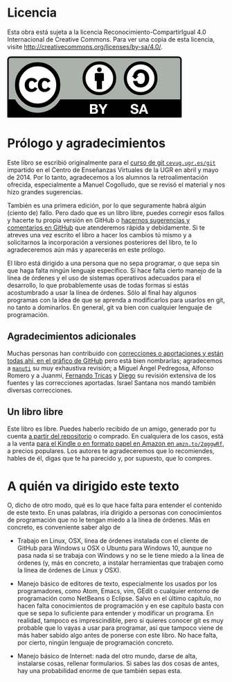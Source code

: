 # Licencia

Esta obra está sujeta a la licencia Reconocimiento-CompartirIgual 4.0 Internacional de Creative Commons. Para ver una copia de esta licencia, visite http://creativecommons.org/licenses/by-sa/4.0/.

![cc-by-sa](img/by-sa.png)

# Prólogo y agradecimientos

Este libro se escribió originalmente para el
[curso de git `cevug.ugr.es/git`](http://cevug.ugr.es/git) impartido en el Centro de
Enseñanzas Virtuales de la UGR en abril y mayo de 2014. Por lo tanto,
agradecemos a los alumnos la retroalimentación ofrecida, especialmente
a Manuel Cogolludo, que se revisó el material y nos hizo grandes
sugerencias. 

También es una primera edición, por lo que seguramente habrá algún
(ciento de) fallo. Pero dado que es un libro libre, puedes corregir
esos fallos y hacerte tu propia versión en GitHub o
[hacernos sugerencias y comentarios en GitHub](https://github.com/oslugr/curso-git/issues)
que atenderemos rápida y debidamente. Si te atreves una vez escrito el
libro a hacer los cambios tú mismo y a solicitarnos la incorporación a
versiones posteriores del libro, te lo agradeceremos aún más y
aparecerás en este prólogo. 

El libro está dirigido a una persona que no sepa programar, o que sepa
sin que haga falta ningún lenguaje específico. Sí hace falta cierto
manejo de la línea de órdenes y el uso de sistemas operativos
adecuados para el desarrollo, lo que probablemente usas de todas
formas si estás acostumbrado a usar la línea de órdenes. Sólo al final
hay algunos programas con la idea de que se aprenda a modificarlos
para usarlos en git, no tanto a dominarlos. En general, git va bien
con cualquier lenguaje de programación. 

## Agradecimientos adicionales

Muchas personas han contribuido con
[correcciones o aportaciones y están todas ahí, en el gráfico de GitHub](https://github.com/oslugr/curso-git/graphs/contributors)
pero está bien nombrarlas; agradecemos
a [`manuti`](http://twitter.com/manuti) su muy exhaustiva revisión; a Miguel Ángel Pedregosa,
Alfonso Romero y a Juanmi,
[Fernando Tricas](http://fernand0.blogalia.com) y [Diego](http://guadatech.blogspot.com.es/) su revisión
extensiva de los fuentes y las correcciones aportadas. Israel Santana nos mandó también diversas correcciones. 

## Un libro libre

Este libro es libre. Puedes haberlo recibido de un amigo, generado por
tu cuenta [a partir del repositorio](https://github.com/oslugr/curso-git) o
comprado. En cualquiera de los casos, está a la venta
[para el Kindle o en formato papel en Amazon en `amzn.to/2qggwRf`](https://www.amazon.es/dp/B00K515GL2?tag=atalaya-21&camp=3634&creative=24822&linkCode=as4&creativeASIN=B00K515GL2&adid=0J52A22GWS1MQTV0S7Y2&), a precios populares. Los autores te agradeceremos que
lo recomiendes, hables de él, digas que te ha parecido y, por
supuesto, que lo compres. 


# A quién va dirigido este texto

O, dicho de otro modo, qué es lo que hace falta para entender el
contenido de este texto. En unas palabras, iría dirigido a personas
con conocimientos de programación que no le tengan miedo a la línea de
órdenes. Más en concreto, es conveniente saber algo de

* Trabajo en Linux, OSX, línea de órdenes instalada con el cliente de
  GitHub para Windows u OSX o Ubuntu para Windows 10, aunque no pasa nada si se trabaja con
  Windows y no se le tiene miedo a la línea de órdenes (y, más en
  concreto, a  instalar herramientas que trabajen como la línea de
  órdenes de Linux y OSX).
  
* Manejo básico de editores de texto, especialmente los usados por los
  programadores, como Atom, Emacs, vim, GEdit o cualquier entorno de
  programación como NetBeans o Eclipse. Salvo en el último capítulo, no hacen falta
  conocimientos de programación y en ese capítulo basta con que se
  sepa lo suficiente para entender y modificar un programa. En
  realidad, tampoco es imprescindible, pero si quieres conocer git es
  muy probable que lo vayas a usar para programar, así que tampoco
  viene de más haber sabido algo antes de ponerse con este libro. No
  hace falta, por cierto, ningún lenguaje de programación concreto.
  
* Manejo básico de Internet: nada del otro mundo, darse de alta,
  instalarse cosas, rellenar formularios. Si sabes las dos cosas de
  antes, hay una probabilidad enorme de que también sepas esta. 
  
  
